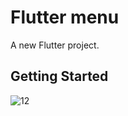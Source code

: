 # Flutter menu

A new Flutter project.

## Getting Started


<!-- https://user-images.githubusercontent.com/33403844/153114643-39495df6-c6cf-44b8-b638-6a909fb18975.mp4 -->

![12](https://user-images.githubusercontent.com/33403844/153114780-a4e8e04e-89e4-4abe-98d1-e7b56210b3d4.gif)
